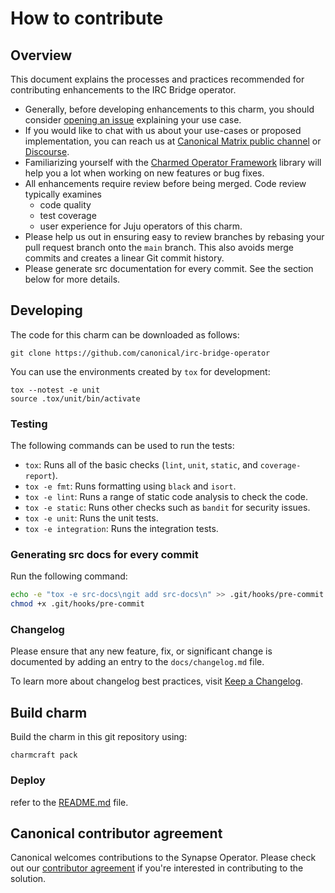 # How to contribute

## Overview

This document explains the processes and practices recommended for contributing
enhancements to the IRC Bridge operator.

- Generally, before developing enhancements to this charm, you should consider
[opening an issue](https://github.com/canonical/irc-bridge-operator/issues)
explaining your use case.
- If you would like to chat with us about your use-cases or proposed
implementation, you can reach us at [Canonical Matrix public channel](https://matrix.to/#/#charmhub-charmdev:ubuntu.com)
or [Discourse](https://discourse.charmhub.io/).
- Familiarizing yourself with the [Charmed Operator Framework](https://juju.is/docs/sdk)
library will help you a lot when working on new features or bug fixes.
- All enhancements require review before being merged. Code review typically
examines
  - code quality
  - test coverage
  - user experience for Juju operators of this charm.
- Please help us out in ensuring easy to review branches by rebasing your pull
request branch onto the `main` branch. This also avoids merge commits and
creates a linear Git commit history.
- Please generate src documentation for every commit. See the section below for
more details.

## Developing

The code for this charm can be downloaded as follows:

```
git clone https://github.com/canonical/irc-bridge-operator
```

You can use the environments created by `tox` for development:

```shell
tox --notest -e unit
source .tox/unit/bin/activate
```

### Testing

The following commands can be used to run the tests:

* `tox`: Runs all of the basic checks (`lint`, `unit`, `static`, and `coverage-report`).
* `tox -e fmt`: Runs formatting using `black` and `isort`.
* `tox -e lint`: Runs a range of static code analysis to check the code.
* `tox -e static`: Runs other checks such as `bandit` for security issues.
* `tox -e unit`: Runs the unit tests.
* `tox -e integration`: Runs the integration tests.

### Generating src docs for every commit

Run the following command:

```bash
echo -e "tox -e src-docs\ngit add src-docs\n" >> .git/hooks/pre-commit
chmod +x .git/hooks/pre-commit
```

### Changelog

Please ensure that any new feature, fix, or significant change is documented by
adding an entry to the `docs/changelog.md` file.

To learn more about changelog best practices, visit [Keep a Changelog](https://keepachangelog.com/).

## Build charm

Build the charm in this git repository using:

```shell
charmcraft pack
```

### Deploy

refer to the [README.md](https://github.com/canonical/irc-bridge-operator/blob/main/README.md) file.

## Canonical contributor agreement

Canonical welcomes contributions to the Synapse Operator. Please check out our [contributor agreement](https://ubuntu.com/legal/contributors) if you're interested in contributing to the solution.
